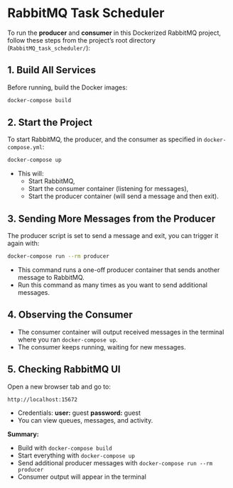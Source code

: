 # RabbitMQ Task Scheduler

To run the **producer** and **consumer** in this Dockerized RabbitMQ project, follow these steps from the project’s root directory (`RabbitMQ_task_scheduler/`):

## 1. Build All Services

Before running, build the Docker images:

```bash
docker-compose build
```

## 2. Start the Project

To start RabbitMQ, the producer, and the consumer as specified in `docker-compose.yml`:

```bash
docker-compose up
```

- This will:
  - Start RabbitMQ,
  - Start the consumer container (listening for messages),
  - Start the producer container (will send a message and then exit).

## 3. Sending More Messages from the Producer

The producer script is set to send a message and exit, you can trigger it again with:

```bash
docker-compose run --rm producer
```

- This command runs a one-off producer container that sends another message to RabbitMQ.
- Run this command as many times as you want to send additional messages.

## 4. Observing the Consumer

- The consumer container will output received messages in the terminal where you ran `docker-compose up`.
- The consumer keeps running, waiting for new messages.

## 5. Checking RabbitMQ UI

Open a new browser tab and go to:

```
http://localhost:15672
```
- Credentials: **user:** guest  **password:** guest
- You can view queues, messages, and activity.

**Summary:**  
- Build with `docker-compose build`
- Start everything with `docker-compose up`
- Send additional producer messages with `docker-compose run --rm producer`
- Consumer output will appear in the terminal